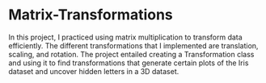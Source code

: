 # Matrix-Transformations
In this project, I practiced using matrix multiplication to transform data efficiently. The different transformations that I implemented are translation, scaling, and rotation. The project entailed creating a Transformation class and using it to find transformations that generate certain plots of the Iris dataset and uncover hidden letters in a 3D dataset.
